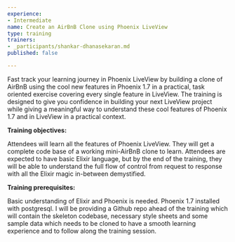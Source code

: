 ```yaml
---
experience:
- Intermediate
name: Create an AirBnB Clone using Phoenix LiveView
type: training
trainers:
- _participants/shankar-dhanasekaran.md
published: false

---
```

Fast track your learning journey in Phoenix LiveView by building a clone of AirBnB using the cool new features in Phoenix 1.7 in a practical, task oriented exercise covering every single feature in LiveView. The training is designed to give you confidence in building your next LiveView project while giving a meaningful way to understand these cool features of Phoenix 1.7 and in LiveView in a practical context.

**Training objectives:**

Attendees will learn all the features of Phoenix LiveView. They will get a complete code base of a working mini-AirBnB clone to learn. Attendees are expected to have basic Elixir language, but by the end of the training, they will be able to understand the full flow of control from request to response with all the Elixir magic in-between demystified.

**Training prerequisites:**

Basic understanding of Elixir and Phoenix is needed. Phoenix 1.7 installed with postgresql. I will be providing a Github repo ahead of the training which will contain the skeleton codebase, necessary style sheets and some sample data which needs to be cloned to have a smooth learning experience and to follow along the training session.
